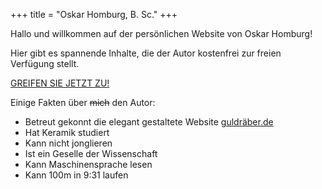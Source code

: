+++
title = "Oskar Homburg, B. Sc."
+++

Hallo und willkommen auf der persönlichen Website von Oskar Homburg!

Hier gibt es spannende Inhalte, die der Autor kostenfrei zur freien Verfügung stellt.

<p class="zugriff"><a href="https://youtu.be/5LTAMVOEuJs?t=10m30s" target="_blank">GREIFEN SIE JETZT ZU!</a></p>

Einige Fakten über ~~mich~~ den Autor:

* Betreut gekonnt die elegant gestaltete Website [guldräber.de](https://guldraeber.de)
* Hat Keramik studiert
* Kann nicht jonglieren
* Ist ein Geselle der Wissenschaft
* Kann Maschinensprache lesen
* Kann 100m in 9:31 laufen
